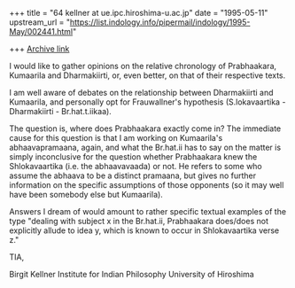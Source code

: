 +++
title = "64 kellner at ue.ipc.hiroshima-u.ac.jp"
date = "1995-05-11"
upstream_url = "https://list.indology.info/pipermail/indology/1995-May/002441.html"

+++
[Archive link](https://list.indology.info/pipermail/indology/1995-May/002441.html)


I would like to gather opinions on the relative chronology
of Prabhaakara, Kumaarila and Dharmakiirti, or,
even better, on that of their respective texts.

I am well aware of debates on the relationship between
Dharmakiirti and Kumaarila, and personally opt for
Frauwallner's hypothesis (S.lokavaartika - Dharmakiirti -
Br.hat.t.iikaa).

The question is, where does Prabhaakara exactly come in?
The immediate cause for this question is that I am
working on Kumaarila's abhaavapramaana, again,
and what the Br.hat.ii has to say on the matter is
simply inconclusive for the question whether Prabhaakara
knew the Shlokavaartika (i.e. the abhaavavaada) or not. He
refers to some who assume the abhaava to be a distinct
pramaana, but gives no further information on the
specific assumptions of those opponents (so it may
well have been somebody else but Kumaarila).

Answers I dream of would amount to rather
specific textual examples of the type
"dealing with subject x in the Br.hat.ii, Prabhaakara
does/does not explicitly allude to idea y,
which is known to occur in Shlokavaartika verse z."

TIA,

Birgit Kellner
Institute for Indian Philosophy
University of Hiroshima






